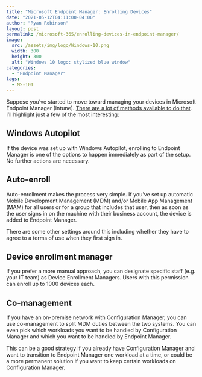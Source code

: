 ```yaml
---
title: "Microsoft Endpoint Manager: Enrolling Devices"
date: "2021-05-12T04:11:00-04:00"
author: "Ryan Robinson"
layout: post
permalink: /microsoft-365/enrolling-devices-in-endpoint-manager/
image:
  src: /assets/img/logo/Windows-10.png
  width: 300
  height: 300
  alt: "Windows 10 logo: stylized blue window"
categories:
  - "Endpoint Manager"
tags:
  - MS-101
---
```


Suppose you’ve started to move toward managing your devices in Microsoft Endpoint Manager (Intune). [There are a lot of methods available to do that](https://docs.microsoft.com/en-us/mem/intune/enrollment/device-enrollment). I’ll highlight just a few of the most interesting:

## Windows Autopilot

If the device was set up with Windows Autopilot, enrolling to Endpoint Manager is one of the options to happen immediately as part of the setup. No further actions are necessary.

## Auto-enroll

Auto-enrollment makes the process very simple. If you’ve set up automatic Mobile Development Management (MDM) and/or Mobile App Management (MAM) for all users or for a group that includes that user, then as soon as the user signs in on the machine with their business account, the device is added to Endpoint Manager.

There are some other settings around this including whether they have to agree to a terms of use when they first sign in.

## Device enrollment manager

If you prefer a more manual approach, you can designate specific staff (e.g. your IT team) as Device Enrollment Managers. Users with this permission can enroll up to 1000 devices each.

## Co-management

If you have an on-premise network with Configuration Manager, you can use co-management to split MDM duties between the two systems. You can even pick which workloads you want to be handled by Configuration Manager and which you want to be handled by Endpoint Manager.

This can be a good strategy if you already have Configuration Manager and want to transition to Endpoint Manager one workload at a time, or could be a more permanent solution if you want to keep certain workloads on Configuration Manager.
